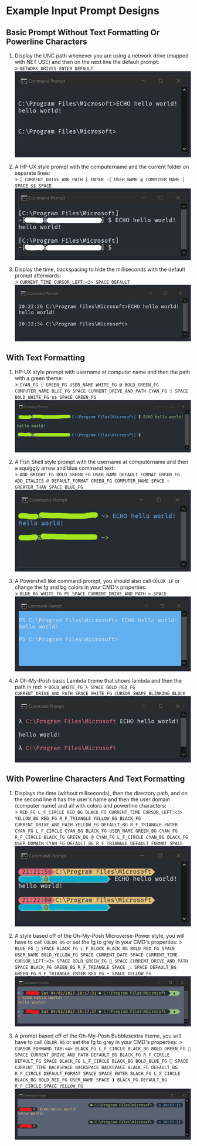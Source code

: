 

# Example Input Prompt Designs #


## Basic Prompt Without Text Formatting Or Powerline Characters ##

1. Display the UNC path whenever you are using a network drive (mapped with NET USE) and then on the next line the default prompt:  
         > `NETWORK_DRIVES ENTER DEFAULT`  
         ![Default CMD prompt but also shows network drives where applicable](./Images/basic-network_drives_default_prompt.png)

2. A HP-UX style prompt with the computername and the current folder on separate lines:  
         > `[ CURRENT_DRIVE_AND_PATH ] ENTER -[ USER_NAME @ COMPUTER_NAME ] SPACE $$ SPACE`  
         ![The current path is on the first line, and on the second it shows the user, computer name and prompts with a dollars sign](./Images/basic-multiline_hp_ux_prompt.png) 

3. Display the time, backspacing to hide the milliseconds with the default prompt afterwards:  
         > `CURRENT_TIME CURSOR_LEFT:<3> SPACE DEFAULT`  
         ![Default CMD prompt but before it is also the time in hh/mm/ss format](./Images/basic-timed_default.png)

## With Text Formatting ##

1. HP-UX style prompt with username at computer name and then the path with a green theme:  
          > `CYAN_FG [ GREEN_FG USER_NAME WHITE_FG @ BOLD_GREEN_FG COMPUTER_NAME BLUE_FG SPACE CURRENT_DRIVE_AND_PATH CYAN_FG ] SPACE BOLD_WHITE_FG $$ SPACE GREEN_FG`  
          ![A green and blue HP-UX prompt that shows the username, computer name and the path](./Images/basic-singleline_hp_ux_prompt.png)

2. A Fish Shell style prompt with the username at computername and then a squiggly arrow and blue command text:  
          > `ADD_BRIGHT_FG BOLD_GREEN_FG USER_NAME DEFAULT_FORMAT GREEN_FG ADD_ITALICS @ DEFAULT_FORMAT GREEN_FG COMPUTER_NAME SPACE ~ GREATER_THAN SPACE BLUE_FG`  
          ![A green prompt that shows the username and computer name and prompts with an arrow also your command text is blue](./Images/basic-fish_prompt.png)

3. A Powershell like command prompt, you should also call `COLOR 1F` or change the fg and bg colors in your CMD's properties:  
          > `BLUE_BG WHITE_FG PS SPACE CURRENT_DRIVE_AND_PATH > SPACE`  
          ![The prompt starts with the letters SH and the then path the tezt is white and the rest is blue](./Images/basic-powershell_prompt.png)

4. A Oh-My-Posh basic Lambda theme that shows lambda and then the path in red:
          > `BOLD_WHITE_FG λ SPACE BOLD_RED_FG CURRENT_DRIVE_AND_PATH SPACE WHITE_FG CURSOR_SHAPE_BLINKING_BLOCK` 
          ![Displays a white lambda then the current path in red and the command text is white](./Images/basic-lambda_prompt.png) 

## With Powerline Characters And Text Formatting ##

1. Displays the time (without miliseconds), then the directory path, and on the second line it has the user's name and then the user domain (computer name) and all with colors and powerline characters:  
          > `RED_FG L_F_CIRCLE RED_BG BLACK_FG CURRENT_TIME CURSOR_LEFT:<3> YELLOW_BG RED_FG R_F_TRIANGLE YELLOW_BG BLACK_FG CURRENT_DRIVE_AND_PATH YELLOW_FG DEFAULT_BG R_F_TRIANGLE ENTER CYAN_FG L_F_CIRCLE CYAN_BG BLACK_FG USER_NAME GREEN_BG CYAN_FG R_F_CIRCLE BLACK_FG GREEN_BG @ CYAN_FG L_F_CIRCLE CYAN_BG BLACK_FG USER_DOMAIN CYAN_FG DEFAULT_BG R_F_TRIANGLE DEFAULT_FORMAT SPACE`  
          ![On the first line is a bubble containing the time highlited in red and the path in yellow. On the second line it prompts with a mostly blue highlighted bubble with the username and the computer name](./Images/basic-custom_prompt.png)

2. A style based off of the Oh-My-Posh Microverse-Power style, you will have to call `COLOR 86` or set the fg to grey in your CMD's properties:
         > `BLUE_FG  SPACE BLACK_FG L_F_BLOCK BLACK_BG BOLD_RED_FG SPACE USER_NAME BOLD_YELLOW_FG SPACE CURRENT_DATE SPACE CURRENT_TIME CURSOR_LEFT:<3> SPACE BOLD_GREEN_FG  SPACE CURRENT_DRIVE_AND_PATH SPACE BLACK_FG GREEN_BG R_F_TRIANGLE SPACE ﲍ SPACE DEFAULT_BG GREEN_FG R_F_TRIANGLE ENTER RED_FG ➡ SPACE YELLOW_FG`  
         ![It starts with a blue windows symbol the in a black banner are the color coded date, time, and path. On the second line it prompts with a red arrow while the command text is yellow](./Images/basic-microverse_power_prompt.png)

3. A prompt based off of the Oh-My-Posh Bubblesextra theme, you will have to call `COLOR 86` or set the fg to grey in your CMD's properties:
         > `CURSOR_FORWARD_TAB:<4> BLACK_FG L_F_CIRCLE BLACK_BG BOLD_GREEN_FG  SPACE CURRENT_DRIVE_AND_PATH DEFAULT_BG BLACK_FG R_F_CIRCLE DEFAULT_FG SPACE BLACK_FG L_F_CIRCLE BLACK_BG BOLD_BLUE_FG  SPACE CURRENT_TIME BACKSPACE BACKSPACE BACKSPACE BLACK_FG DEFAULT_BG R_F_CIRCLE DEFAULT_FORMAT SPACE SPACE ENTER BLACK_FG L_F_CIRCLE BLACK_BG BOLD_RED_FG USER_NAME SPACE ❱ BLACK_FG DEFAULT_BG R_F_CIRCLE SPACE YELLOW_FG`  
         ![At the end of the first line are two black bubbles, one has the current path in green, and the other the time in blue. On the second line it prompts with your username and an arrow, which are in a black bubble but are red themselves](./Images/basic-bubblesextra_prompt.png)
